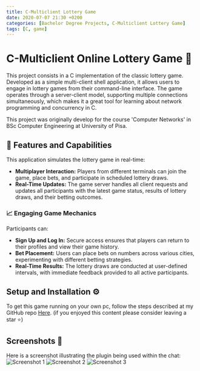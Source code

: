 ```yaml
---
title: C-Multiclient Lottery Game
date: 2020-07-07 21:30 +0200
categories: [Bachelor Degree Projects, C-Multiclient Lottery Game]
tags: [C, game]
---
```


# C-Multiclient Online Lottery Game 🎲
This project consists in a C implementation of the classic lottery game. Developed as a simple multi-client shell application, it allows users to engage in lottery games from their command-line interface.
The game operates through a server-client model, supporting multiple connections simultaneously, which makes it a great tool for learning about network programming and concurrency in C.

This project was originally develop for the course 'Computer Networks' in BSc Computer Engineering at University of Pisa.

## 🎯 Features and Capabilities
This application simulates the lottery game in real-time:
- **Multiplayer Interaction:** Players from different terminals can join the game, place bets, and participate in scheduled lottery draws.
- **Real-Time Updates:** The game server handles all client requests and updates all participants with the latest game status, results of lottery draws, and their betting outcomes.

### 📈 Engaging Game Mechanics
Participants can:
- **Sign Up and Log In:** Secure access ensures that players can return to their profiles and view their game history.
- **Bet Placement:** Users can place bets on numbers across various cities, experimenting with different betting strategies.
- **Real-Time Results:** The lottery draws are conducted at user-defined intervals, with immediate feedback provided to all active participants.

## Setup and Installation ⚙️
To get this game running on your own pc, follow the steps described at my GitHub repo [Here](https://github.com/enricollen/C-multiclient-online-lottery-game). 
(if you enjoyed this content please consider leaving a star ⭐)

## Screenshots 📸
Here is a screenshot illustrating the plugin being used within the chat:
![Screenshot 1](https://camo.githubusercontent.com/48a233e1abad16b618b1c0f742b718d187e76e57a3e146c4f8af27433553abf7/68747470733a2f2f692e6962622e636f2f6e4c79704673582f312e706e67)
![Screenshot 2](https://camo.githubusercontent.com/1c23654a5082ed5b8c306f3ad9eda51e0ad247393f30189054d963e4f8df4942/68747470733a2f2f692e6962622e636f2f4e3370574243542f342e706e67)
![Screenshot 3](https://camo.githubusercontent.com/85041e56fe3df22fc73b45b35be7a95daef7c0085acc996cb56ed697554f48ad/68747470733a2f2f692e6962622e636f2f46596e3757714b2f372e706e67)